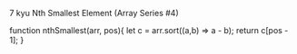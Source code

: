 7 kyu
Nth Smallest Element (Array Series #4)

function nthSmallest(arr, pos){
let c = arr.sort((a,b) => a - b);
return c[pos - 1];
}
